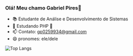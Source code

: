 ### Olá! Meu chamo Gabriel Pires👋
- 📚 Estudante de Análise e Desenvolvimento de Sistemas
- 🌱 Estudando PHP 🐘
- 📫 Contato: gp0259934@gmail.com
- 😄 pronomes: ele/dele


![Top Langs](https://github-readme-stats.vercel.app/api/top-langs/?username=GabrielPires123&layout=compact)

<link rel="stylesheet" type='text/css' href="https://cdn.jsdelivr.net/gh/devicons/devicon@latest/devicon.min.css" />
